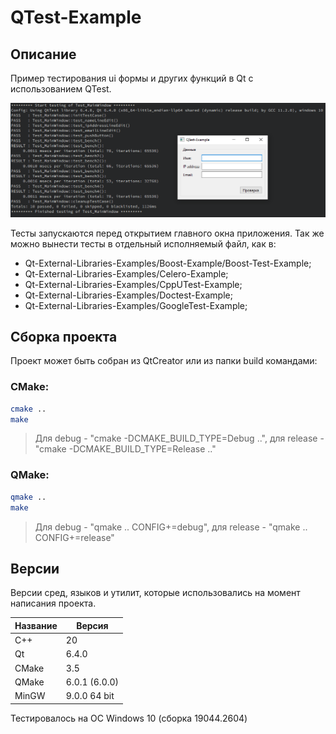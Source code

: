 # QTest-Example

## Описание

Пример тестирования ui формы и других функций в Qt с использованием QTest.

![alt text](doc/QTest-Example.png)

Тесты запускаются перед открытием главного окна приложения. Так же можно вынести тесты в отдельный исполняемый файл, как в:
- Qt-External-Libraries-Examples/Boost-Example/Boost-Test-Example;
- Qt-External-Libraries-Examples/Celero-Example;
- Qt-External-Libraries-Examples/CppUTest-Example;
- Qt-External-Libraries-Examples/Doctest-Example;
- Qt-External-Libraries-Examples/GoogleTest-Example;

## Сборка проекта

Проект может быть собран из QtCreator или из папки build командами:
### CMake:

```bash
cmake ..
make
```
> Для debug - "cmake -DCMAKE_BUILD_TYPE=Debug ..", для release - "cmake -DCMAKE_BUILD_TYPE=Release .."

### QMake:

```bash
qmake ..
make
```
> Для debug - "qmake .. CONFIG+=debug", для release - "qmake .. CONFIG+=release"

## Версии

Версии сред, языков и утилит, которые использовались на момент написания проекта.

| Название   | Версия               |
| -----------|----------------------|
| C++        | 20                   |
| Qt         | 6.4.0                |
| CMake      | 3.5                  |
| QMake      | 6.0.1 (6.0.0)        |
| MinGW      | 9.0.0 64 bit         |

Тестировалось на ОС Windows 10 (сборка 19044.2604)